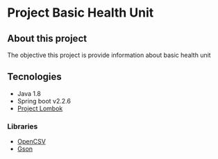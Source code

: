 # Project Basic Health Unit

## About this project
The objective this project is provide information about basic health unit

## Tecnologies

- Java 1.8
- Spring boot v2.2.6
- [Project Lombok](https://projectlombok.org/)
### Libraries

- [OpenCSV](http://opencsv.sourceforge.net/) 
- [Gson](https://sites.google.com/site/gson/gson-user-guide)
